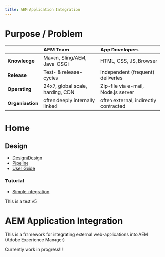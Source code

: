 ```yaml
---
title: AEM Application Integration
---
```


Purpose / Problem
==================


|                  | AEM Team                         | App Developers                        |
| ---------------- | :------------------------------- | :------------------------------------ |
| **Knowledge**    | Maven, Sling/AEM, Java, OSGi     | HTML, CSS, JS, Browser                |
| **Release**      | Test- & release-cycles           | Independent (frequent) deliveries     |
| **Operating**    | 24x7, global scale, harding, CDN | Zip-file via e-mail, Node.js server   |
| **Organisation** | often deeply internally linked   | often external, indirectly contracted |



Home
=====================

Design
---------------------

- [Design/Design](./design/design.md)
- [Pipeline](./design/pipeline.md)
- [User Guide](userguide.md)

### Tutorial
- [Simple Integration](./tuturial/simple-integration1.md)

This is a test v5

# AEM Application Integration

This is a framework for  integrating external web-applications into AEM (Adobe Experience Manager)

Currently work in progress!!!
